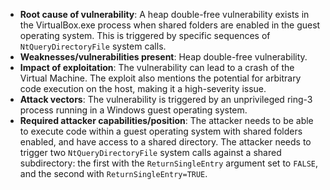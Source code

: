 - **Root cause of vulnerability**: A heap double-free vulnerability exists in the VirtualBox.exe process when shared folders are enabled in the guest operating system. This is triggered by specific sequences of `NtQueryDirectoryFile` system calls.
- **Weaknesses/vulnerabilities present**: Heap double-free vulnerability.
- **Impact of exploitation**: The vulnerability can lead to a crash of the Virtual Machine. The exploit also mentions the potential for arbitrary code execution on the host, making it a high-severity issue.
- **Attack vectors**: The vulnerability is triggered by an unprivileged ring-3 process running in a Windows guest operating system.
- **Required attacker capabilities/position**: The attacker needs to be able to execute code within a guest operating system with shared folders enabled, and have access to a shared directory. The attacker needs to trigger two `NtQueryDirectoryFile` system calls against a shared subdirectory: the first with the `ReturnSingleEntry` argument set to `FALSE`, and the second with `ReturnSingleEntry=TRUE`.